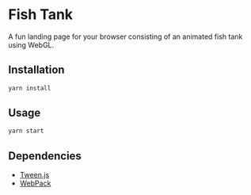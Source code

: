 # Fish Tank

A fun landing page for your browser consisting of an animated fish tank using WebGL.

## Installation

```bash
yarn install
```

## Usage

```bash
yarn start
```

## Dependencies
- [Tween.js](https://github.com/tweenjs/tween.js)
- [WebPack](https://webpack.js.org/)